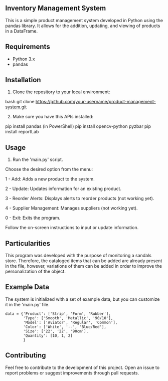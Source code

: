 ## Inventory Management System

This is a simple product management system developed in Python using the pandas library. It allows for the addition, updating, and viewing of products in a DataFrame.

## Requirements

- Python 3.x
- pandas

## Installation

1. Clone the repository to your local environment:

bash
git clone https://github.com/your-username/product-management-system.git

2. Make sure you have this APIs installed:

pip install pandas (in PowerShell)
pip install opencv-python pyzbar
pip install reportLab

## Usage

1. Run the 'main.py' script.

Choose the desired option from the menu:

1 - Add: Adds a new product to the system.

2 - Update: Updates information for an existing product.

3 - Reorder Alerts: Displays alerts to reorder products (not working yet).

4 - Supplier Management: Manages suppliers (not working yet).

0 - Exit: Exits the program.

Follow the on-screen instructions to input or update information.

## Particularities

This program was developed with the purpose of monitoring a sandals store. Therefore, the cataloged items that can be added are already present in the file, however, variations of them can be added in order to improve the personalization of the object.

## Example Data

The system is initialized with a set of example data, but you can customize it in the 'main.py' file.

```
data = {'Product': ['Strip', 'Form', 'Rubber'],
        'Type': ['Smooth', 'Metallic', '90/10'],
        'Model': ['Aviator', 'Regular', 'Common'],
        'Color': ['White', '--', 'Blue/Red'],
        'Size': ['22', '22', '90cm'],
        'Quantity': [10, 1, 2]
        }
```
## Contributing
Feel free to contribute to the development of this project. Open an issue to report problems or suggest improvements through pull requests.
